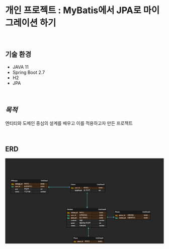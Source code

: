 # 개인 프로젝트 : MyBatis에서 JPA로 마이그레이션 하기

</br>

## **기술 환경**
- JAVA 11
- Spring Boot 2.7
- H2
- JPA


</br>

## *목적*
엔티티와 도메인 중심의 설계를 배우고 이를 적용하고자 만든 프로젝트


</br>

## ERD
![ERD](./image/JPA2.png)
